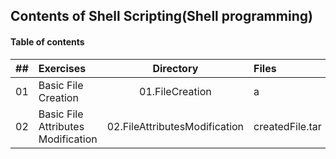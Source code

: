 ## Contents of Shell Scripting(Shell programming)

#### Table of contents

|  ##  |Exercises                           |Directory                      | Files           |
|:----:|:-----------------------------------|:-----------------------------:|:----------------|
|  01  |Basic File Creation                 |01.FileCreation                | a               |
|  02  |Basic File Attributes Modification  |02.FileAttributesModification  | createdFile.tar |
